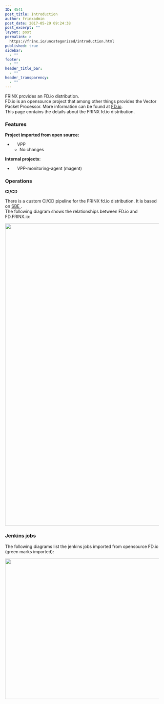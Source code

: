 ```yaml
---
ID: 4541
post_title: Introduction
author: frinxadmin
post_date: 2017-05-29 09:24:38
post_excerpt: ""
layout: post
permalink: >
  https://frinx.io/uncategorized/introduction.html
published: true
sidebar:
  - ""
footer:
  - ""
header_title_bar:
  - ""
header_transparency:
  - ""
---
```

FRINX provides an FD.io distribution.  
FD.io is an opensource project that among other things provides the Vector Packet Processor. More information can be found at [FD.io][1].  
This page contains the details about the FRINX fd.io distribution.

### Features

**Project imported from open source:**

*       VPP 
    *   No changes

**Internal projects:**

*       VPP-monitoring-agent (magent)

### Operations

**CI/CD**

There is a custom CI/CD pipeline for the FRINX fd.io distribution. It is based on [<span class="confluence-link">SBE</span> ][2].  
The following diagram shows the relationships between FD.io and FD.FRINX.io:

<img src="https://frinx.io/wp-content/uploads/2017/05/fdio.png" alt="" width="1031" height="991" class="alignleft size-full wp-image-4458" />

### Jenkins jobs

The following diagrams list the jenkins jobs imported from opensource FD.io (green marks imported):

<img src="https://frinx.io/wp-content/uploads/2017/05/vpp.png" alt="" width="1143" height="461" class="alignleft size-full wp-image-4459" />

 [1]: http://fd.io
 [2]: https://frinx.io/frinx-documents/sbe-intro.html